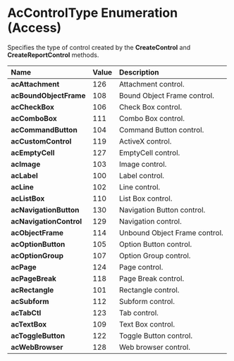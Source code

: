
# AcControlType Enumeration (Access)

Specifies the type of control created by the  **CreateControl** and **CreateReportControl** methods.



|**Name**|**Value**|**Description**|
|:-----|:-----|:-----|
|**acAttachment**|126|Attachment control.|
|**acBoundObjectFrame**|108|Bound Object Frame control.|
|**acCheckBox**|106|Check Box control.|
|**acComboBox**|111|Combo Box control.|
|**acCommandButton**|104|Command Button control.|
|**acCustomControl**|119|ActiveX control.|
|**acEmptyCell**|127|EmptyCell control.|
|**acImage**|103|Image control.|
|**acLabel**|100|Label control.|
|**acLine**|102|Line control.|
|**acListBox**|110|List Box control.|
|**acNavigationButton**|130|Navigation Button control.|
|**acNavigationControl**|129|Navigation control.|
|**acObjectFrame**|114|Unbound Object Frame control.|
|**acOptionButton**|105|Option Button control.|
|**acOptionGroup**|107|Option Group control.|
|**acPage**|124|Page control.|
|**acPageBreak**|118|Page Break control.|
|**acRectangle**|101|Rectangle control.|
|**acSubform**|112|Subform control.|
|**acTabCtl**|123|Tab control.|
|**acTextBox**|109|Text Box control.|
|**acToggleButton**|122|Toggle Button control.|
|**acWebBrowser**|128|Web browser control.|
